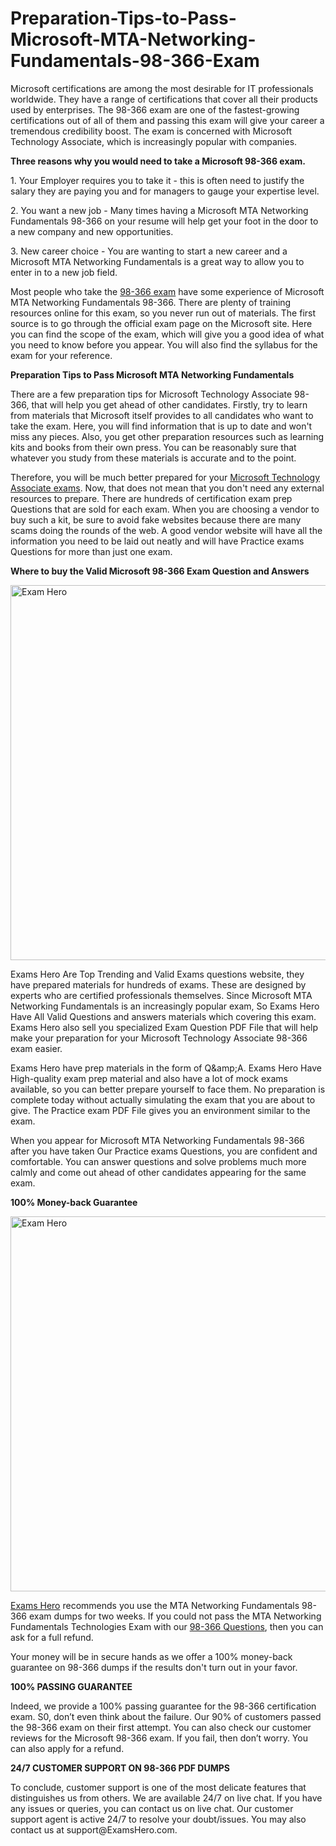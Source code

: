 # Preparation-Tips-to-Pass-Microsoft-MTA-Networking-Fundamentals-98-366-Exam

<p>Microsoft certifications are among the most desirable for IT professionals worldwide. They have a range of certifications that cover all their products used by enterprises. The 98-366 exam are one of the fastest-growing certifications out of all of them and passing this exam will give your career a tremendous credibility boost. The exam is concerned with Microsoft Technology Associate, which is increasingly popular with companies.</p>

<p><strong>Three reasons why you would need to take a Microsoft 98-366 exam.</strong></p>

<p>1. Your Employer requires you to take it - this is often need to justify the salary they are paying you and for managers to gauge your expertise level.</p>

<p>2. You want a new job - Many times having a Microsoft MTA Networking Fundamentals 98-366 on your resume will help get your foot in the door to a new company and new opportunities.</p>

<p>3. New career choice - You are wanting to start a new career and a Microsoft MTA Networking Fundamentals is a great way to allow you to enter in to a new job field.</p>

<p>Most people who take the <a href="https://examshero.com/microsoft/98-366-exam-dumps/">98-366 exam</a> have some experience of Microsoft MTA Networking Fundamentals 98-366. There are plenty of training resources online for this exam, so you never run out of materials. The first source is to go through the official exam page on the Microsoft site. Here you can find the scope of the exam, which will give you a good idea of what you need to know before you appear. You will also find the syllabus for the exam for your reference.</p>

<p><strong>Preparation Tips to Pass Microsoft MTA Networking Fundamentals</strong></p>

<p>There are a few preparation tips for Microsoft Technology Associate 98-366, that will help you get ahead of other candidates. Firstly, try to learn from materials that Microsoft itself provides to all candidates who want to take the exam. Here, you will find information that is up to date and won't miss any pieces. Also, you get other preparation resources such as learning kits and books from their own press. You can be reasonably sure that whatever you study from these materials is accurate and to the point.</p>

<p>Therefore, you will be much better prepared for your <a href="https://examshero.com/microsoft/">Microsoft Technology Associate exams</a>. Now, that does not mean that you don't need any external resources to prepare. There are hundreds of certification exam prep Questions that are sold for each exam. When you are choosing a vendor to buy such a kit, be sure to avoid fake websites because there are many scams doing the rounds of the web. A good vendor website will have all the information you need to be laid out neatly and will have Practice exams Questions for more than just one exam.</p>

<p><strong>Where to buy the Valid Microsoft 98-366 Exam Question and Answers</strong></p>
<!DOCTYPE html>
<html>
   <body>
      <a href="https://examshero.com/microsoft/98-366-exam-dumps/">
         <img alt="Exam Hero" src="https://examshero.com/wp-content/uploads/2022/01/Practice-test-questions-scaled.jpg"
         width=700" height="600">
      </a>
   </body>
</html>

<p>Exams Hero Are Top Trending and Valid Exams questions website, they have prepared materials for hundreds of exams. These are designed by experts who are certified professionals themselves. Since Microsoft MTA Networking Fundamentals is an increasingly popular exam, So Exams Hero Have All Valid Questions and answers materials which covering this exam. Exams Hero also sell you specialized Exam Question PDF File that will help make your preparation for your Microsoft Technology Associate 98-366 exam easier.</p>

<p>Exams Hero have prep materials in the form of Q&amp;amp;A. Exams Hero Have High-quality exam prep material and also have a lot of mock exams available, so you can better prepare yourself to face them. No preparation is complete today without actually simulating the exam that you are about to give. The Practice exam PDF File gives you an environment similar to the exam.</p>

<p>When you appear for Microsoft MTA Networking Fundamentals 98-366 after you have taken Our Practice exams Questions, you are confident and comfortable. You can answer questions and solve problems much more calmly and come out ahead of other candidates appearing for the same exam.</p>

<p><strong>100% Money-back Guarantee</strong></p>

<!DOCTYPE html>
<html>
   <body>
      <a href="https://examshero.com/microsoft/98-366-exam-dumps/">
         <img alt="Exam Hero" src="https://examshero.com/wp-content/uploads/2022/01/Mehnat-ha-Boss.jpg"
         width=700" height="600">
      </a>
   </body>
</html>

<p><a href="https://examshero.com/">Exams Hero</a> recommends you use the MTA Networking Fundamentals 98-366 exam dumps for two weeks. If you could not pass the MTA Networking Fundamentals Technologies Exam with our <a href="https://examshero.com/microsoft/98-366-exam-dumps/">98-366 Questions</a>, then you can ask for a full refund.</p>

<p>Your money will be in secure hands as we offer a 100% money-back guarantee on 98-366 dumps if the results don't turn out in your favor.</p>

<p><strong>100% PASSING GUARANTEE</strong></p>

<p>Indeed, we provide a 100% passing guarantee for the 98-366 certification exam. S0, don’t even think about the failure. Our 90% of customers passed the 98-366 exam on their first attempt. You can also check our customer reviews for the Microsoft 98-366 exam. If you fail, then don’t worry. You can also apply for a refund.</p>

  <p><strong>24/7 CUSTOMER SUPPORT ON 98-366 PDF DUMPS</strong></p>

<p>To conclude, customer support is one of the most delicate features that distinguishes us from others. We are available 24/7 on live chat. If you have any issues or queries, you can contact us on live chat. Our customer support agent is active 24/7 to resolve your doubt/issues. You may also contact us at support@ExamsHero.com.</p>


